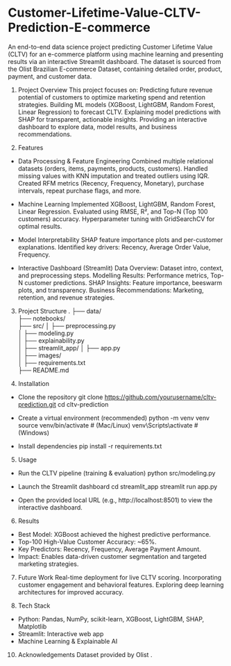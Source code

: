 # Customer-Lifetime-Value-CLTV-Prediction-E-commerce
An end-to-end data science project predicting Customer Lifetime Value (CLTV) for an e-commerce platform using machine learning and presenting results via an interactive Streamlit dashboard.
The dataset is sourced from the Olist Brazilian E-commerce Dataset, containing detailed order, product, payment, and customer data.

1. Project Overview
This project focuses on:
Predicting future revenue potential of customers to optimize marketing spend and retention strategies.
Building ML models (XGBoost, LightGBM, Random Forest, Linear Regression) to forecast CLTV.
Explaining model predictions with SHAP for transparent, actionable insights.
Providing an interactive dashboard to explore data, model results, and business recommendations.

2. Features
- Data Processing & Feature Engineering
Combined multiple relational datasets (orders, items, payments, products, customers).
Handled missing values with KNN imputation and treated outliers using IQR.
Created RFM metrics (Recency, Frequency, Monetary), purchase intervals, repeat purchase flags, and more.

- Machine Learning
Implemented XGBoost, LightGBM, Random Forest, Linear Regression.
Evaluated using RMSE, R², and Top-N (Top 100 customers) accuracy.
Hyperparameter tuning with GridSearchCV for optimal results.

- Model Interpretability
SHAP feature importance plots and per-customer explanations.
Identified key drivers: Recency, Average Order Value, Frequency.

- Interactive Dashboard (Streamlit)
Data Overview: Dataset intro, context, and preprocessing steps.
Modelling Results: Performance metrics, Top-N customer predictions.
SHAP Insights: Feature importance, beeswarm plots, and transparency.
Business Recommendations: Marketing, retention, and revenue strategies.

3. Project Structure
.
├── data/                          
├── notebooks/                    
├── src/
│   ├── preprocessing.py         
│   ├── modeling.py                
│   ├── explainability.py       
│
├── streamlit_app/
│   ├── app.py                     
│   ├── images/                    
│
├── requirements.txt              
├── README.md                 


4. Installation
- Clone the repository
git clone https://github.com/yourusername/cltv-prediction.git
cd cltv-prediction

- Create a virtual environment (recommended)
python -m venv venv
source venv/bin/activate      # (Mac/Linux)
venv\Scripts\activate         # (Windows)

- Install dependencies
pip install -r requirements.txt

5. Usage
- Run the CLTV pipeline (training & evaluation)
python src/modeling.py

- Launch the Streamlit dashboard
cd streamlit_app
streamlit run app.py

- Open the provided local URL (e.g., http://localhost:8501) to view the interactive dashboard.

6. Results

- Best Model: XGBoost achieved the highest predictive performance.
- Top-100 High-Value Customer Accuracy: ~65%.
- Key Predictors: Recency, Frequency, Average Payment Amount.
- Impact: Enables data-driven customer segmentation and targeted marketing strategies.


7. Future Work
Real-time deployment for live CLTV scoring.
Incorporating customer engagement and behavioral features.
Exploring deep learning architectures for improved accuracy.

9. Tech Stack
- Python: Pandas, NumPy, scikit-learn, XGBoost, LightGBM, SHAP, Matplotlib
- Streamlit: Interactive web app
- Machine Learning & Explainable AI

10. Acknowledgements
Dataset provided by Olist
.
